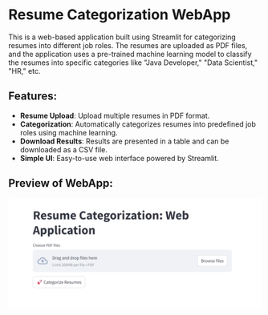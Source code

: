 # Resume Categorization WebApp
This is a web-based application built using Streamlit for categorizing resumes into different job roles. The resumes are uploaded as PDF files, and the application uses a pre-trained machine learning model to classify the resumes into specific categories like "Java Developer," "Data Scientist," "HR," etc.

## Features:

- **Resume Upload**: Upload multiple resumes in PDF format.
- **Categorization**: Automatically categorizes resumes into predefined job roles using machine learning.
- **Download Results**: Results are presented in a table and can be downloaded as a CSV file.
- **Simple UI**: Easy-to-use web interface powered by Streamlit.


## Preview of WebApp:
![screenshot](img.png)
